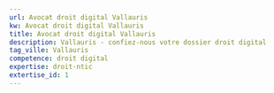 ```yaml
---
url: Avocat droit digital Vallauris
kw: Avocat droit digital Vallauris
title: Avocat droit digital Vallauris
description: Vallauris - confiez-nous votre dossier droit digital
tag_ville: Vallauris
competence: droit digital
expertise: droit-ntic
extertise_id: 1
---
```

